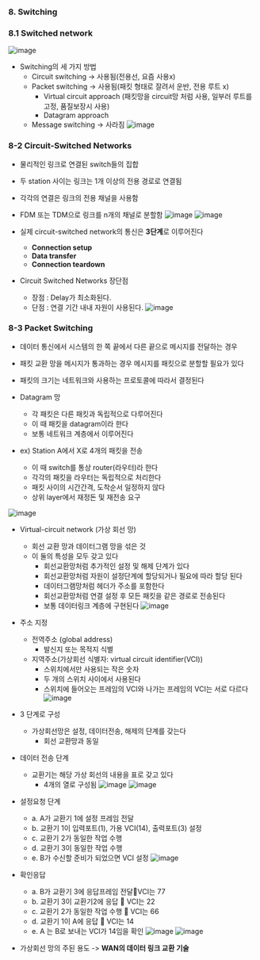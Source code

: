 ### 8. Switching

### 8.1 Switched network
![image](https://github.com/junzer0/CBNU-Major/assets/110384101/1ce70429-e24f-4f47-8a96-9cb1a8ac3997)
- Switching의 세 가지 방법
  - Circuit switching -> 사용됨(전용선, 요즘 사용x)
  - Packet switching -> 사용됨(패킷 형태로 잘려서 운반, 전용 루트 x)
    - Virtual circuit approach (패킷망을 circuit망 처럼 사용, 일부러 루트를 고정, 품질보장시 사용)
    - Datagram approach
  - Message switching -> 사라짐
![image](https://github.com/junzer0/CBNU-Major/assets/110384101/2f0d42f0-a6ad-4b0a-925b-6ae8be6f60dd)

### 8-2 Circuit-Switched Networks
- 물리적인 링크로 연결된 switch들의 집합
- 두 station 사이는 링크는 1개 이상의 전용 경로로 연결됨
- 각각의 연결은 링크의 전용 채널을 사용함
- FDM 또는 TDM으로 링크를 n개의 채널로 분할함
![image](https://github.com/junzer0/CBNU-Major/assets/110384101/24c22013-8fe6-46ca-9cb7-3c5869ddcc1a)
![image](https://github.com/junzer0/CBNU-Major/assets/110384101/57b66ee9-e2f9-4d47-bae2-5ea2775506c5)

- 실제 circuit-switched network의 통신은 **3단계**로 이루어진다
  - **Connection setup**
  - **Data transfer**
  - **Connection teardown**

- Circuit Switched Networks 장단점
  - 장점 : Delay가 최소화된다.
  - 단점 : 연결 기간 내내 자원이 사용된다.
![image](https://github.com/junzer0/CBNU-Major/assets/110384101/fa91215a-4e87-4efa-9be6-9968bc270c34)

### 8-3 Packet Switching
- 데이터 통신에서 시스템의 한 쪽 끝에서 다른 끝으로 메시지를 전달하는 경우
- 패킷 교환 망을 메시지가 통과하는 경우 메시지를 패킷으로 분할할 필요가 있다
- 패킷의 크기는 네트워크와 사용하는 프로토콜에 따라서 결정된다

- Datagram 망
  - 각 패킷은 다른 패킷과 독립적으로 다루어진다
  - 이 때 패킷을 datagram이라 한다
  - 보통 네트워크 계층에서 이루어진다

- ex) Station A에서 X로 4개의 패킷을 전송
  - 이 때 switch를 통상 router(라우터)라 한다
  - 각각의 패킷을 라우터는 독립적으로 처리한다
  - 패킷 사이의 시간간격, 도착순서 일정하지 않다
  - 상위 layer에서 재정돈 및 재전송 요구
  
![image](https://github.com/junzer0/CBNU-Major/assets/110384101/c36857f9-d01d-4e4e-9f3c-2712ea37bef1)

- Virtual-circuit network (가상 회선 망)
    - 회선 교환 망과 데이터그램 망을 섞은 것
    - 이 둘의 특성을 모두 갖고 있다
      - 회선교환망처럼 추가적인 설정 및 해제 단계가 있다
      - 회선교환망처럼 자원이 설정단계에 할당되거나 필요에 따라 할당 된다
      - 데이터그램망처럼 헤더가 주소를 포함한다
      - 회선교환망처럼 연결 설정 후 모든 패킷을 같은 경로로 전송된다
      - 보통 데이터링크 계층에 구현된다
![image](https://github.com/junzer0/CBNU-Major/assets/110384101/ad442309-ee27-4551-a9c5-3e58716344f4)

- 주소 지정
  - 전역주소 (global address)
    - 발신지 또는 목적지 식별
  - 지역주소(가상회선 식별자: virtual circuit identifier(VCI))
    - 스위치에서만 사용되는 작은 숫자
    - 두 개의 스위치 사이에서 사용된다
    - 스위치에 들어오는 프레임의 VCI와 나가는 프레임의 VCI는 서로 다르다
![image](https://github.com/junzer0/CBNU-Major/assets/110384101/7f055dc3-9a94-401c-88c9-bd905757efda)

- 3 단계로 구성
  - 가상회선망은 설정, 데이터전송, 해제의 단계를 갖는다
    - 회선 교환망과 동일

- 데이터 전송 단계
  - 교환기는 해당 가상 회선의 내용을 표로 갖고 있다
    - 4개의 열로 구성됨
![image](https://github.com/junzer0/CBNU-Major/assets/110384101/3a1726a7-d929-42db-bc89-cda0c3f994eb)
![image](https://github.com/junzer0/CBNU-Major/assets/110384101/6164d534-e746-4038-9625-7f9df01bdee3)

- 설정요청 단계
  - a. A가 교환기 1에 설정 프레임 전달
  - b. 교환기 1이 입력포트(1), 가용 VCI(14), 출력포트(3) 설정
  - c. 교환기 2가 동일한 작업 수행
  - d. 교환기 3이 동일한 작업 수행
  - e. B가 수신할 준비가 되었으면 VCI 설정
![image](https://github.com/junzer0/CBNU-Major/assets/110384101/0f78401b-0855-4155-b22d-33ffd632775c)

- 확인응답
  - a. B가 교환기 3에 응답프레임 전달VCI는 77
  - b. 교환기 3이 교환기2에 응답  VCI는 22
  - c. 교환기 2가 동일한 작업 수행  VCI는 66 
  - d. 교환기 1이 A에 응답  VCI는 14
  - e. A 는 B로 보내는 VCI가 14임을 확인
![image](https://github.com/junzer0/CBNU-Major/assets/110384101/343cae13-9996-4f37-a0c9-2a1a86acc5cb)
![image](https://github.com/junzer0/CBNU-Major/assets/110384101/52a41011-8b48-4346-a19e-3477d45dbcf7)

- 가상회선 망의 주된 용도 -> **WAN의 데이터 링크 교환 기술**

